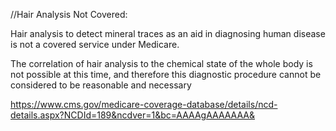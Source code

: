 //Hair Analysis
Not Covered:

Hair analysis to detect mineral traces as an aid in diagnosing human disease is not a covered service under Medicare.

The correlation of hair analysis to the chemical state of the whole body is not possible at this time, and therefore this diagnostic procedure cannot be considered to be reasonable and necessary

https://www.cms.gov/medicare-coverage-database/details/ncd-details.aspx?NCDId=189&ncdver=1&bc=AAAAgAAAAAAA&
